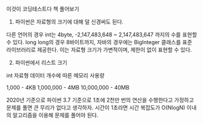 이것이 코딩테스트다 책 풀어보기

1. 파이썬은 자료형의 크기에 대해 덜 신경써도 된다.

다른 언어의 경우 int는 4byte, -2,147,483,648 ~ 2,147,483,647 까지의 수를 표현할 수 있다. long long의 경우 8바이트까지, 자바의 경우에는 BigInteger 클래스를 표준 라이브러리로 제공한다. 이는 자료형 크기가 가변적이며, 제한이 없이 표현할 수 있다.

2. 파이썬에서 리스트 크기

int 자료형 데이터 개수에 따른 메모리 사용량

1,000 - 4KB
1,000,000 - 4MB
10,000,000 - 40MB

2020년 기준으로 파이썬 3.7 기준으로 1초에 2천만 번의 연산을 수행한다고 가정하고 문제를 풀면 큰 무리가 없다고 생각하자. 시간이 1초라면 시간 복잡도가 O(NlogN) 이내의 알고리즘을 이용해 문제를 풀어야 된다.